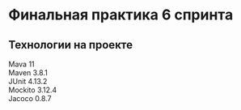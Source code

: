 # Финальная практика 6 спринта

## Технологии на проекте
Mava 11  
Maven 3.8.1  
JUnit 4.13.2  
Mockito 3.12.4  
Jacoco 0.8.7  